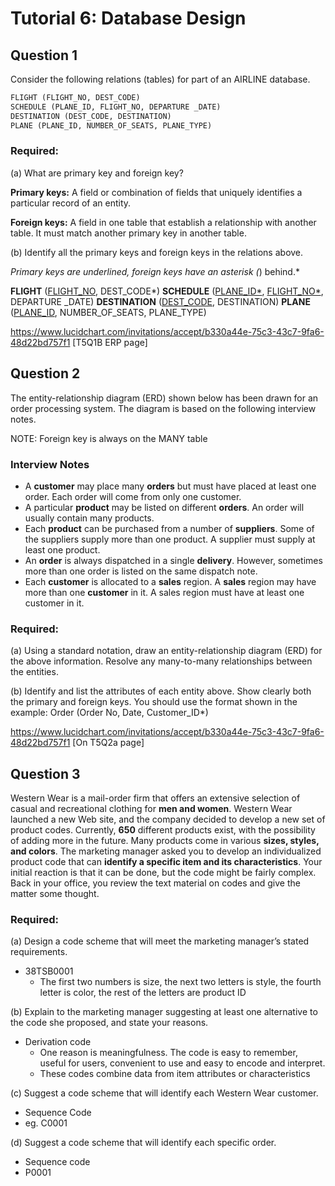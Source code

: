 # Tutorial 6: Database Design

## Question 1

Consider the following relations (tables) for part of an AIRLINE database.

```sql
FLIGHT (FLIGHT_NO, DEST_CODE)
SCHEDULE (PLANE_ID, FLIGHT_NO, DEPARTURE _DATE)
DESTINATION (DEST_CODE, DESTINATION)
PLANE (PLANE_ID, NUMBER_OF_SEATS, PLANE_TYPE)
```

### Required:

(a) What are primary key and foreign key?

**Primary keys:** A field or combination of fields that uniquely identifies a particular record of an entity.

**Foreign keys:** A field in one table that establish a relationship with another table. It must match another primary key in another table.

(b) Identify all the primary keys and foreign keys in the relations above.

*Primary keys are underlined, foreign keys have an asterisk (*) behind.*

**FLIGHT** (<u>FLIGHT_NO</u>, DEST_CODE\*)
**SCHEDULE** (<u>PLANE_ID*</u>, <u>FLIGHT_NO*</u>, DEPARTURE _DATE)
**DESTINATION** (<u>DEST_CODE</u>, DESTINATION)
**PLANE** (<u>PLANE_ID</u>, NUMBER_OF_SEATS, PLANE_TYPE)

https://www.lucidchart.com/invitations/accept/b330a44e-75c3-43c7-9fa6-48d22bd757f1 [T5Q1B ERP page]

## Question 2

The entity-relationship diagram (ERD) shown below has been drawn for an order processing system.
The diagram is based on the following interview notes.

NOTE: Foreign key is always on the MANY table

### Interview Notes

- A **customer** may place many **orders** but must have placed at least one order. Each order will come from only one customer.
- A particular **product** may be listed on different **orders**. An order will usually contain many products.
- Each **product** can be purchased from a number of **suppliers**. Some of the suppliers supply more than one product. A supplier must supply at least one product.
- An **order** is always dispatched in a single **delivery**. However, sometimes more than one order is listed on the same dispatch note.
- Each **customer** is allocated to a **sales** region. A **sales** region may have more than one **customer** in it. A sales region must have at least one customer in it.

### Required:

(a) Using a standard notation, draw an entity-relationship diagram (ERD) for the above information. Resolve any many-to-many relationships between the entities.

(b) Identify and list the attributes of each entity above. Show clearly both the primary and foreign
keys. You should use the format shown in the example: Order (Order No, Date, Customer_ID*)

https://www.lucidchart.com/invitations/accept/b330a44e-75c3-43c7-9fa6-48d22bd757f1 [On T5Q2a page]

## Question 3

Western Wear is a mail-order firm that offers an extensive selection of casual and recreational clothing for **men and women**. Western Wear launched a new Web site, and the company decided to develop a new set of product codes. Currently, **650** different products exist, with the possibility of adding more in the future. Many products come in various **sizes, styles, and colors**. The marketing manager asked you to develop an individualized product code that can **identify a specific item and its characteristics**. Your initial reaction is that it can be done, but the code might be fairly complex. Back in your office, you review the text material on codes and give the matter some thought.

### Required:

(a) Design a code scheme that will meet the marketing manager’s stated requirements.

- 38TSB0001
  - The first two numbers is size, the next two letters is style, the fourth letter is color, the rest of the letters are product ID

(b) Explain to the marketing manager suggesting at least one alternative to the code she proposed, and state your reasons.

- Derivation code
  - One reason is meaningfulness. The code is easy to remember, useful for users, convenient to use and easy to encode and interpret.
  - These codes combine data from item attributes or characteristics

(c) Suggest a code scheme that will identify each Western Wear customer.

- Sequence Code
- eg. C0001

(d) Suggest a code scheme that will identify each specific order.

- Sequence code
- P0001